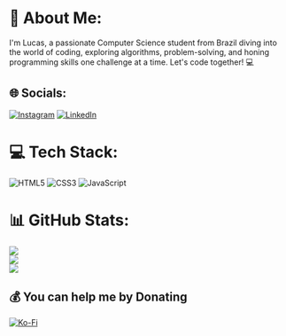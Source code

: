 # 💫 About Me:
I'm Lucas, a passionate Computer Science student from Brazil diving into the world of coding, exploring algorithms, problem-solving, and honing programming skills one challenge at a time. Let's code together! 💻


## 🌐 Socials:
[![Instagram](https://img.shields.io/badge/Instagram-%23E4405F.svg?logo=Instagram&logoColor=white)](https://instagram.com/@social.lucasleal) [![LinkedIn](https://img.shields.io/badge/LinkedIn-%230077B5.svg?logo=linkedin&logoColor=white)](https://linkedin.com/in/lucaslealmartins) 

# 💻 Tech Stack:
![HTML5](https://img.shields.io/badge/html5-%23E34F26.svg?style=for-the-badge&logo=html5&logoColor=white) ![CSS3](https://img.shields.io/badge/css3-%231572B6.svg?style=for-the-badge&logo=css3&logoColor=white) ![JavaScript](https://img.shields.io/badge/javascript-%23323330.svg?style=for-the-badge&logo=javascript&logoColor=%23F7DF1E)
# 📊 GitHub Stats:
![](https://github-readme-stats.vercel.app/api?username=lealistic&theme=dark&hide_border=false&include_all_commits=false&count_private=false)<br/>
![](https://github-readme-streak-stats.herokuapp.com/?user=lealistic&theme=dark&hide_border=false)<br/>
![](https://github-readme-stats.vercel.app/api/top-langs/?username=lealistic&theme=dark&hide_border=false&include_all_commits=false&count_private=false&layout=compact)

  ## 💰 You can help me by Donating
  [![Ko-Fi](https://img.shields.io/badge/Ko--fi-F16061?style=for-the-badge&logo=ko-fi&logoColor=white)](https://ko-fi.com/lealistic) 

  
<!-- Proudly created with GPRM ( https://gprm.itsvg.in ) -->
